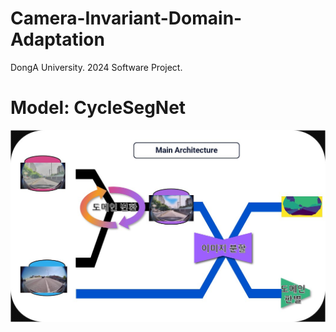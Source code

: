 # Camera-Invariant-Domain-Adaptation
DongA University. 2024 Software Project.

# Model: CycleSegNet
![CycleSegNet](./data/CycleSegNet.JPG)
